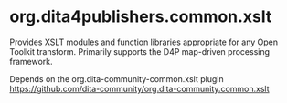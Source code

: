 org.dita4publishers.common.xslt
======================

Provides XSLT modules and function libraries appropriate
for any Open Toolkit transform. Primarily supports the
D4P map-driven processing framework.

Depends on the org.dita-community-common.xslt plugin <https://github.com/dita-community/org.dita-community.common.xslt>

